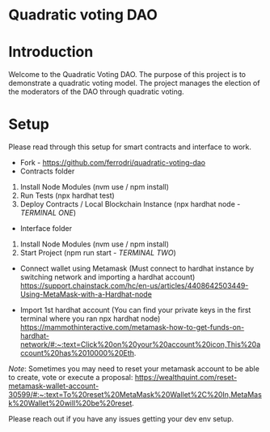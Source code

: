 # Quadratic voting DAO

# Introduction

Welcome to the Quadratic Voting DAO. The purpose of this project is to demonstrate a quadratic voting model. The project manages the election of the moderators of the DAO through quadratic voting.

# Setup
Please read through this setup for smart contracts and interface to work.

- Fork - https://github.com/ferrodri/quadratic-voting-dao
- Contracts folder
1. Install Node Modules (nvm use / npm install)
2. Run Tests (npx hardhat test)
3. Deploy Contracts / Local Blockchain Instance (npx hardhat node - *TERMINAL ONE*)

- Interface folder
1. Install Node Modules (nvm use / npm install)
2. Start Project (npm run start - *TERMINAL TWO*)

- Connect wallet using Metamask (Must connect to hardhat instance by switching network and importing a hardhat account)
https://support.chainstack.com/hc/en-us/articles/4408642503449-Using-MetaMask-with-a-Hardhat-node

- Import 1st hardhat account (You can find your private keys in the first terminal where you ran npx hardhat node)
https://mammothinteractive.com/metamask-how-to-get-funds-on-hardhat-network/#:~:text=Click%20on%20your%20account%20icon,This%20account%20has%2010000%20Eth.

*Note*: Sometimes you may need to reset your metamask account to be able to create, vote or execute a proposal:
https://wealthquint.com/reset-metamask-wallet-account-30599/#:~:text=To%20reset%20MetaMask%20Wallet%2C%20In,MetaMask%20Wallet%20will%20be%20reset.

Please reach out if you have any issues getting your dev env setup.